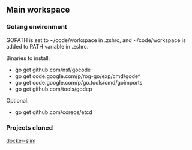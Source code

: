 ## Main workspace

### Golang environment

GOPATH is set to ~/code/workspace in .zshrc, and ~/code/workspace is added to PATH variable in .zshrc.

Binaries to install:
* go get github.com/nsf/gocode
* go get code.google.com/p/rog-go/exp/cmd/godef
* go get code.google.com/p/go.tools/cmd/goimports
* go get github.com/tools/godep

Optional:
* go get github.com/coreos/etcd

### Projects cloned

[docker-slim](https://github.com/cloudimmunity/docker-slim)
